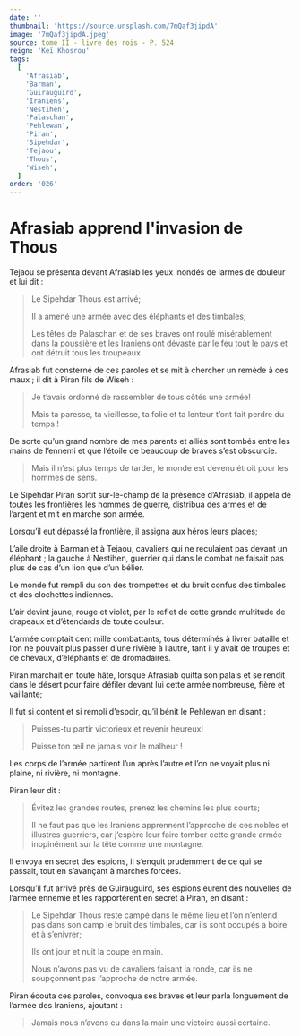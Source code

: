 ```yaml
---
date: ''
thumbnail: 'https://source.unsplash.com/7mQaf3jipdA'
image: '7mQaf3jipdA.jpeg'
source: tome II - livre des rois - P. 524
reign: 'Keï Khosrou'
tags:
  [
    'Afrasiab',
    'Barman',
    'Guirauguird',
    'Iraniens',
    'Nestihen',
    'Palaschan',
    'Pehlewan',
    'Piran',
    'Sipehdar',
    'Tejaou',
    'Thous',
    'Wiseh',
  ]
order: '026'
---
```


# Afrasiab apprend l'invasion de Thous

Tejaou se présenta devant Afrasiab les yeux inondés de larmes de douleur et lui dit :

> Le Sipehdar Thous est arrivé;
>
> Il a amené une armée avec des éléphants et des timbales;
>
> Les têtes de Palaschan et de ses braves ont roulé misérablement dans la poussière et les Iraniens ont dévasté par le feu tout le pays et ont détruit tous les troupeaux.

Afrasiab fut consterné de ces paroles et se mit à chercher un remède à ces maux ; il dit à Piran fils de Wiseh :

> Je t’avais ordonné de rassembler de tous côtés une armée!
>
> Mais ta paresse, ta vieillesse, ta folie et ta lenteur t’ont fait perdre du temps !

De sorte qu’un grand nombre de mes parents et alliés sont tombés entre les mains de l’ennemi et que l’étoile de beaucoup de braves s’est obscurcie.
>
> Mais il n’est plus temps de tarder, le monde est devenu étroit pour les hommes de sens.

Le Sipehdar Piran sortit sur-le-champ de la présence d’Afrasiab, il appela de toutes les frontières les hommes de guerre, distribua des armes et de l’argent et mit en marche son armée.

Lorsqu’il eut dépassé la frontière, il assigna aux héros leurs places;

L’aile droite à Barman et à Tejaou, cavaliers qui ne reculaient pas devant un éléphant ; la gauche à Nestihen, guerrier qui dans le combat ne faisait pas plus de cas d’un lion que d’un bélier.

Le monde fut rempli du son des trompettes et du bruit confus des timbales et des clochettes indiennes.

L’air devint jaune, rouge et violet, par le reflet de cette grande multitude de drapeaux et d’étendards de toute couleur.

L’armée comptait cent mille combattants, tous déterminés à livrer bataille et l’on ne pouvait plus passer d’une rivière à l’autre, tant il y avait de troupes et de chevaux, d’éléphants et de dromadaires.

Piran marchait en toute hâte, lorsque Afrasiab quitta son palais et se rendit dans le désert pour faire défiler devant lui cette armée nombreuse, fière et vaillante;

Il fut si content et si rempli d’espoir, qu’il bénit le Pehlewan en disant :

> Puisses-tu partir victorieux et revenir heureux!
>
> Puisse ton œil ne jamais voir le malheur !

Les corps de l’armée partirent l’un après l’autre et l’on ne voyait plus ni plaine, ni rivière, ni montagne.

Piran leur dit :

> Évitez les grandes routes, prenez les chemins les plus courts;
>
> Il ne faut pas que les Iraniens apprennent l’approche de ces nobles et illustres guerriers, car j’espère leur faire tomber cette grande armée inopinément sur la tête comme une montagne.

Il envoya en secret des espions, il s’enquit prudemment de ce qui se passait, tout en s’avançant à marches forcées.

Lorsqu’il fut arrivé près de Guirauguird, ses espions eurent des nouvelles de l’armée ennemie et les rapportèrent en secret à Piran, en disant :

> Le Sipehdar Thous reste campé dans le même lieu et l’on n’entend pas dans son camp le bruit des timbales, car ils sont occupés a boire et à s’enivrer;
>
> Ils ont jour et nuit la coupe en main.
>
> Nous n’avons pas vu de cavaliers faisant la ronde, car ils ne soupçonnent pas l’approche de notre armée.

Piran écouta ces paroles, convoqua ses braves et leur parla longuement de l’armée des Iraniens, ajoutant :

> Jamais nous n’avons eu dans la main une victoire aussi certaine.
